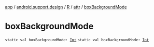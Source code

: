 [app](../../../index.md) / [android.support.design](../../index.md) / [R](../index.md) / [attr](index.md) / [boxBackgroundMode](./box-background-mode.md)

# boxBackgroundMode

`static val boxBackgroundMode: `[`Int`](https://kotlinlang.org/api/latest/jvm/stdlib/kotlin/-int/index.html)
`static val boxBackgroundMode: `[`Int`](https://kotlinlang.org/api/latest/jvm/stdlib/kotlin/-int/index.html)